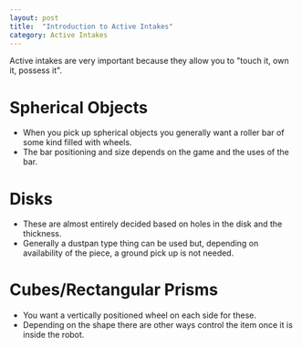 ```yaml
---
layout: post
title:  "Introduction to Active Intakes"
category: Active Intakes
---
```


Active intakes are very important because they allow you to "touch it, own it, possess it".

# Spherical Objects
* When you pick up spherical objects you generally want a roller bar of some kind filled with wheels. 
* The bar positioning and size depends on the game and the uses of the bar.

# Disks
* These are almost entirely decided based on holes in the disk and the thickness.
* Generally a dustpan type thing can be used but, depending on availability of the piece, a ground pick up is not needed. 

# Cubes/Rectangular Prisms
* You want a vertically positioned wheel on each side for these.
* Depending on the shape there are other ways control the item once it is inside the robot.
